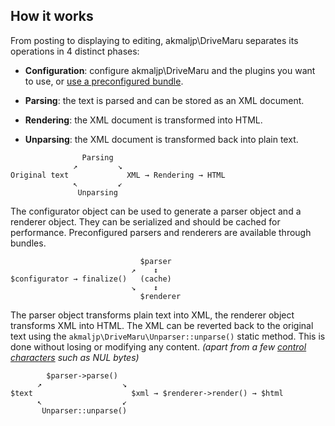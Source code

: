 <h2>How it works</h2>

From posting to displaying to editing, akmaljp\\DriveMaru separates its operations in 4 distinct phases:

  * __Configuration__: configure akmaljp\\DriveMaru and the plugins you want to use, or [use a preconfigured bundle](Using_predefined_bundles.md).

  * __Parsing__: the text is parsed and can be stored as an XML document.

  * __Rendering__: the XML document is transformed into HTML.

  * __Unparsing__: the XML document is transformed back into plain text.

```
                Parsing 
              ↗         ↘
Original text             XML → Rendering → HTML
              ↖         ↙
               Unparsing
```

The configurator object can be used to generate a parser object and a renderer object. They can be serialized and should be cached for performance. Preconfigured parsers and renderers are available through bundles.

```
                             $parser
                           ↗    ↕
$configurator → finalize()   (cache)
                           ↘    ↕
                             $renderer
```

The parser object transforms plain text into XML, the renderer object transforms XML into HTML. The XML can be reverted back to the original text using the `akmaljp\DriveMaru\Unparser::unparse()` static method. This is done without losing or modifying any content. *(apart from a few [control characters](https://en.wikipedia.org/wiki/Control_character) such as NUL bytes)*

```
        $parser->parse()
      ↗                  ↘
$text                      $xml → $renderer->render() → $html
      ↖                  ↙
       Unparser::unparse()
```

